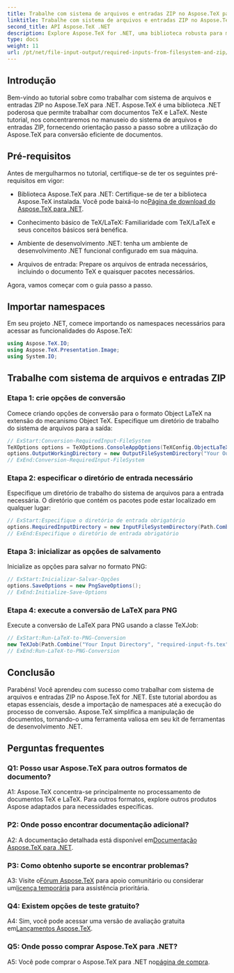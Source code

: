 ```yaml
---
title: Trabalhe com sistema de arquivos e entradas ZIP no Aspose.TeX para .NET
linktitle: Trabalhe com sistema de arquivos e entradas ZIP no Aspose.TeX para .NET
second_title: API Aspose.TeX .NET
description: Explore Aspose.TeX for .NET, uma biblioteca robusta para manipulação de documentos TeX e LaTeX. Converta arquivos com eficiência com sistema de arquivos e entradas ZIP.
type: docs
weight: 11
url: /pt/net/file-input-output/required-inputs-from-filesystem-and-zip/
---
```

## Introdução

Bem-vindo ao tutorial sobre como trabalhar com sistema de arquivos e entradas ZIP no Aspose.TeX para .NET. Aspose.TeX é uma biblioteca .NET poderosa que permite trabalhar com documentos TeX e LaTeX. Neste tutorial, nos concentraremos no manuseio do sistema de arquivos e entradas ZIP, fornecendo orientação passo a passo sobre a utilização do Aspose.TeX para conversão eficiente de documentos.

## Pré-requisitos

Antes de mergulharmos no tutorial, certifique-se de ter os seguintes pré-requisitos em vigor:

-  Biblioteca Aspose.TeX para .NET: Certifique-se de ter a biblioteca Aspose.TeX instalada. Você pode baixá-lo no[Página de download do Aspose.TeX para .NET](https://releases.aspose.com/tex/net/).

- Conhecimento básico de TeX/LaTeX: Familiaridade com TeX/LaTeX e seus conceitos básicos será benéfica.

- Ambiente de desenvolvimento .NET: tenha um ambiente de desenvolvimento .NET funcional configurado em sua máquina.

- Arquivos de entrada: Prepare os arquivos de entrada necessários, incluindo o documento TeX e quaisquer pacotes necessários.

Agora, vamos começar com o guia passo a passo.

## Importar namespaces

Em seu projeto .NET, comece importando os namespaces necessários para acessar as funcionalidades do Aspose.TeX:

```csharp
using Aspose.TeX.IO;
using Aspose.TeX.Presentation.Image;
using System.IO;
```

## Trabalhe com sistema de arquivos e entradas ZIP

### Etapa 1: crie opções de conversão

Comece criando opções de conversão para o formato Object LaTeX na extensão do mecanismo Object TeX. Especifique um diretório de trabalho do sistema de arquivos para a saída:

```csharp
// ExStart:Conversion-RequiredInput-FileSystem
TeXOptions options = TeXOptions.ConsoleAppOptions(TeXConfig.ObjectLaTeX);
options.OutputWorkingDirectory = new OutputFileSystemDirectory("Your Output Directory");
// ExEnd:Conversion-RequiredInput-FileSystem
```

### Etapa 2: especificar o diretório de entrada necessário

Especifique um diretório de trabalho do sistema de arquivos para a entrada necessária. O diretório que contém os pacotes pode estar localizado em qualquer lugar:

```csharp
// ExStart:Especifique o diretório de entrada obrigatório
options.RequiredInputDirectory = new InputFileSystemDirectory(Path.Combine("Your Input Directory", "packages"));
// ExEnd:Especifique o diretório de entrada obrigatório
```

### Etapa 3: inicializar as opções de salvamento

Inicialize as opções para salvar no formato PNG:

```csharp
// ExStart:Inicializar-Salvar-Opções
options.SaveOptions = new PngSaveOptions();
// ExEnd:Initialize-Save-Options
```

### Etapa 4: execute a conversão de LaTeX para PNG

Execute a conversão de LaTeX para PNG usando a classe TeXJob:

```csharp
// ExStart:Run-LaTeX-to-PNG-Conversion
new TeXJob(Path.Combine("Your Input Directory", "required-input-fs.tex"), new ImageDevice(), options).Run();
// ExEnd:Run-LaTeX-to-PNG-Conversion
```

## Conclusão

Parabéns! Você aprendeu com sucesso como trabalhar com sistema de arquivos e entradas ZIP no Aspose.TeX for .NET. Este tutorial abordou as etapas essenciais, desde a importação de namespaces até a execução do processo de conversão. Aspose.TeX simplifica a manipulação de documentos, tornando-o uma ferramenta valiosa em seu kit de ferramentas de desenvolvimento .NET.

## Perguntas frequentes

### Q1: Posso usar Aspose.TeX para outros formatos de documento?

A1: Aspose.TeX concentra-se principalmente no processamento de documentos TeX e LaTeX. Para outros formatos, explore outros produtos Aspose adaptados para necessidades específicas.

### P2: Onde posso encontrar documentação adicional?

 A2: A documentação detalhada está disponível em[Documentação Aspose.TeX para .NET](https://reference.aspose.com/tex/net/).

### P3: Como obtenho suporte se encontrar problemas?

 A3: Visite o[Fórum Aspose.TeX](https://forum.aspose.com/c/tex/47) para apoio comunitário ou considerar um[licença temporária](https://purchase.aspose.com/temporary-license/) para assistência prioritária.

### Q4: Existem opções de teste gratuito?

 A4: Sim, você pode acessar uma versão de avaliação gratuita em[Lançamentos Aspose.TeX](https://releases.aspose.com/).

### Q5: Onde posso comprar Aspose.TeX para .NET?

A5: Você pode comprar o Aspose.TeX para .NET no[página de compra](https://purchase.aspose.com/buy).